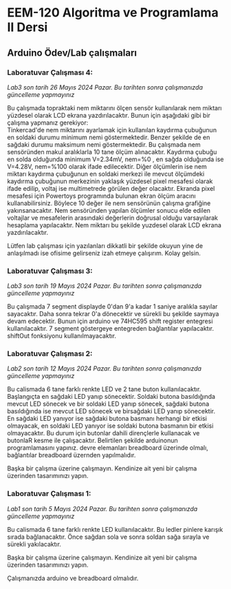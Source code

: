 # EEM-120 Algoritma ve Programlama II Dersi

## Arduino Ödev/Lab çalışmaları


### Laboratuvar Çalışması 4:  
*Lab3 son tarih 26 Mayıs 2024 Pazar. Bu tarihten sonra çalışmanızda güncelleme yapmayınız*

Bu çalışmada topraktaki nem miktarını ölçen sensör kullanılarak nem miktarı yüzdesel olarak LCD ekrana yazdırılacaktır. Bunun için aşağıdaki gibi bir çalışma yapmanız gerekiyor:   
Tinkercad'de nem miktarını ayarlamak için kullanılan  kaydırma çubuğunun en soldaki durumu minimum nemi göstermektedir. Benzer şekilde de en sağdaki durumu maksimum nemi göstermektedir. Bu çalışmada nem sensöründen makul aralıklarla 10 tane ölçüm alınacaktır. Kaydırma çubuğu en solda olduğunda minimum V=2.34mV, nem=%0 , en sağda olduğunda ise V=4.28V, nem=%100  olarak ifade edilecektir.  Diğer ölçümlerin ise nem miktarı kaydırma çubuğunun en soldaki merkezi ile mevcut ölçümdeki kaydırma çubuğunun merkezinin yaklaşık yüzdesel pixel mesafesi olarak ifade edilip, voltaj ise  multimetrede görülen değer olacaktır. Ekranda pixel mesafesi için Powertoys programında bulunan ekran ölçüm aracını kullanabilirsiniz. Böylece 10 değer ile nem sensörünün çalışma  grafiğine yakınsanacaktır. Nem sensöründen yapılan ölçümler sonucu elde edilen voltajlar ve  mesafelerin  arasındaki değerlerin doğrusal olduğu varsayılarak hesaplama yapılacaktır.  Nem miktarı bu şekilde yuzdesel olarak LCD ekrana yazdırılacaktır. 


Lütfen lab çalışması için yazılanları dikkatli bir şekilde okuyun yine de anlaşılmadı ise ofisime gelirseniz izah etmeye çalışırım. Kolay gelsin.


### Laboratuvar Çalışması 3:  
*Lab3 son tarih 19 Mayıs 2024 Pazar. Bu tarihten sonra çalışmanızda güncelleme yapmayınız*

Bu çalışmada 7 segment displayde 0'dan 9'a kadar 1 saniye aralıkla sayılar sayacaktır. Daha sonra tekrar 0'a dönecektir ve sürekli bu şekilde saymaya devam edecektir. Bunun için arduino ve 74HC595 shift register entegresi kullanılacaktır. 7 segment göstergeye entegreden bağlantılar yapılacaktır. shiftOut fonksiyonu kullanılmayacaktır.

### Laboratuvar Çalışması 2:  

*Lab2 son tarih 12 Mayıs 2024 Pazar. Bu tarihten sonra çalışmanızda güncelleme yapmayınız*


Bu calismada 6 tane farklı renkte LED ve 2 tane buton kullanılacaktır. Başlangıçta en sağdaki LED yanıp sönecektir. Soldaki butona basıldığında mevcut LED sönecek ve bir soldaki LED yanıp sönecek, sağdaki butona basıldığında ise mevcut LED sönecek ve birsağdaki LED yanıp sönecektir. En sağdaki LED yanıyor ise sağdaki butona basmanı herhangi bir etkisi olmayacak, en soldaki LED yanıyor ise soldaki butona basmanın bir etkisi olmayacaktır. Bu durum için butonlar dahili dirençlerle kullanacak ve butonlaR kesme ile çalışacaktır. Belirtilen şekilde arduinonun programlamasını yapınız. devre elemanları breadboard üzerinde olmalı, bağlantılar breadboard üzernden yapılmalıdır.

Başka bir çalışma üzerine çalışmayın. Kendinize ait yeni bir çalışma üzerinden tasarımınızı yapın.




### Laboratuvar Çalışması 1:

*Lab1 son tarih 5 Mayıs 2024 Pazar. Bu tarihten sonra çalışmanızda güncelleme yapmayınız*

Bu calismada 6 tane farklı renkte LED kullanılacaktır. Bu ledler pinlere karışık sırada bağlanacaktır. Önce sağdan sola ve sonra soldan sağa sırayla ve sürekli yakılacaktır.

Başka bir çalışma üzerine çalışmayın. Kendinize ait yeni bir çalışma üzerinden tasarımınızı yapın.

Çalışmanızda arduino ve breadboard olmalıdır.



